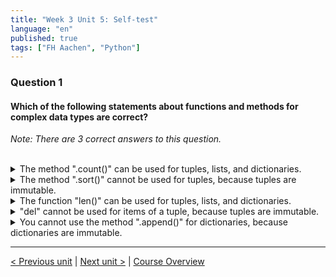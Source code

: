 ```yaml
---
title: "Week 3 Unit 5: Self-test"
language: "en"
published: true
tags: ["FH Aachen", "Python"]
---
```


### Question 1

#### Which of the following statements about functions and methods for complex data types are correct?

*Note: There are 3 correct answers to this question.*

<br>

<details>
	<summary>The method ".count()" can be used for tuples, lists, and dictionaries.</summary>
	❌
</details>


<details>
	<summary>The method ".sort()" cannot be used for tuples, because tuples are immutable.</summary>
	✅
</details>


<details>
	<summary>The function "len()" can be used for tuples, lists, and dictionaries.</summary>
	✅
</details>


<details>
	<summary>"del" cannot be used for items of a tuple, because tuples are immutable.</summary>
	✅
</details>


<details>
	<summary>You cannot use the method ".append()" for dictionaries, because dictionaries are immutable. </summary>
	❌
</details>

---

[< Previous unit](/teaching/python-mooc/week3_unit5_important_funcs) | [Next unit >](/teaching/python-mooc/week3_unit6_while_loop) |
[Course Overview](/teaching/python-mooc)